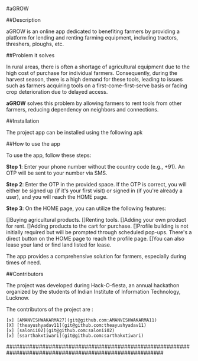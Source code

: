 #aGROW


##Description

aGROW is an online app dedicated to benefiting farmers by providing a platform for lending 
and renting farming equipment, including tractors, threshers, ploughs, etc.


##Problem it solves

In rural areas, there is often a shortage of agricultural equipment due to the high cost of 
purchase for individual farmers. Consequently, during the harvest season, there is a high demand 
for these tools, leading to issues such as farmers acquiring tools on a first-come-first-serve 
basis or facing crop deterioration due to delayed access.

**aGROW** solves this problem by allowing farmers to rent tools from other farmers, reducing 
dependency on neighbors and connections.


##Installation 

The project app can be installed using the following apk


##How to use the app

To use the app, follow these steps:

**Step 1**: Enter your phone number without the country code (e.g., +91). An OTP will be sent 
to your number via SMS.


**Step 2**: Enter the OTP in the provided space. If the OTP is correct, you will either be 
signed up (if it's your first visit) or signed in (if you're already a user), and you will 
reach the HOME page.

**Step 3**: On the HOME page, you can utilize the following features:

[]Buying agricultural products.
[]Renting tools.
[]Adding your own product for rent.
[]Adding products to the cart for purchase.
[]Profile building is not initially required but will be prompted through scheduled pop-ups. 
There's a direct button on the HOME page to reach the profile page.
[]You can also lease your land or find land listed for lease.

The app provides a comprehensive solution for farmers, especially during times of need.


##Contributors

The project was developed during Hack-O-fiesta, an annual hackathon organized by the students 
of Indian Institute of Information Technology, Lucknow.

The contributors of the project are :

    [x] [AMANVISHWAKARMA27](git@github.com:AMANVISHWAKARMA11)
    [X] [theayushyadav11](git@github.com:theayushyadav11)
    [x] [salonii02](git@github.com:salonii02)
    [x] [ssarthakxtiwari](git@github.com:sarthakxtiwari)



########################################################################################################
